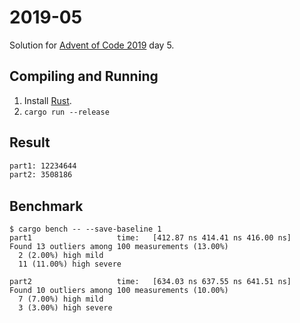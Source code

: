 2019-05
=======

Solution for [Advent of Code 2019](https://adventofcode.com/2019) day 5.

Compiling and Running
---------------------

1. Install [Rust](https://www.rust-lang.org/en-US/install.html).
2. `cargo run --release`

Result
------

```sh
part1: 12234644
part2: 3508186
```

Benchmark
---------

```
$ cargo bench -- --save-baseline 1
part1                   time:   [412.87 ns 414.41 ns 416.00 ns]
Found 13 outliers among 100 measurements (13.00%)
  2 (2.00%) high mild
  11 (11.00%) high severe

part2                   time:   [634.03 ns 637.55 ns 641.51 ns]
Found 10 outliers among 100 measurements (10.00%)
  7 (7.00%) high mild
  3 (3.00%) high severe
```

